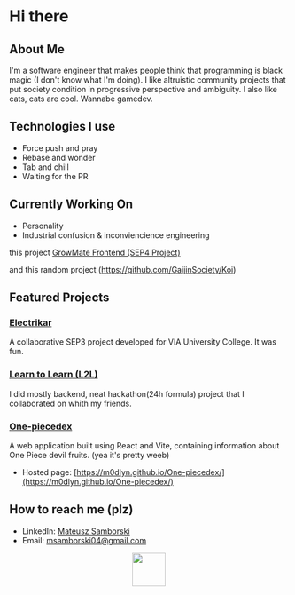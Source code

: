 # Hi there

## About Me 
I'm a software engineer that makes people think that programming is black magic (I don't know what I'm doing).
I like altruistic community projects that put society condition in progressive perspective and ambiguity. I also like cats, cats are cool.
Wannabe gamedev.

##  Technologies I use
  - Force push and pray
  - Rebase and wonder
  - Tab and chill
  - Waiting for the PR

##  Currently Working On
- Personality
- Industrial confusion & inconviencience engineering
 
 this project [GrowMate Frontend (SEP4 Project)](https://github.com/SEP4-2025/frontend-sep4)
 
 and this random project (https://github.com/GaijinSociety/Koi)


##  Featured Projects
### [Electrikar](https://github.com/PlamenMichev/electrikar)
A collaborative SEP3 project developed for VIA University College. It was fun.
### [Learn to Learn (L2L)](https://github.com/M0dlyn/Learn2Learn)
I did mostly backend, neat hackathon(24h formula) project that I collaborated on whith my friends.

### [One-piecedex](https://github.com/M0dlyn/One-piecedex)
A web application built using React and Vite, containing information about One Piece devil fruits. (yea it's pretty weeb)
- Hosted page: [https://m0dlyn.github.io/One-piecedex/](https://m0dlyn.github.io/One-piecedex/)

##  How to reach me (plz)
- LinkedIn: [Mateusz Samborski](https://www.linkedin.com/in/mateusz-samborski-a5493b289)
- Email: msamborski04@gmail.com

<div align="center">
  <img height="60" src="https://user-images.githubusercontent.com/85019514/202857334-f4c1c7cb-da3c-428b-8867-3bf1baf3077c.gif"/>
</div>

